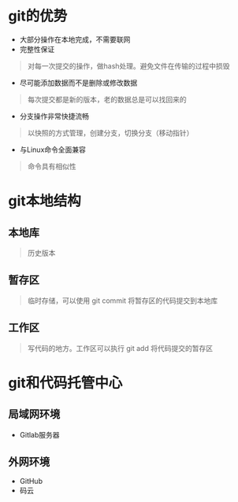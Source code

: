 # git的优势
+ 大部分操作在本地完成，不需要联网
+ 完整性保证
> 对每一次提交的操作，做hash处理。避免文件在传输的过程中损毁

+ 尽可能添加数据而不是删除或修改数据
> 每次提交都是新的版本，老的数据总是可以找回来的

+ 分支操作非常快捷流畅
> 以快照的方式管理，创建分支，切换分支（移动指针）

+ 与Linux命令全面兼容
> 命令具有相似性

# git本地结构
## 本地库
> 历史版本
## 暂存区
> 临时存储，可以使用 git commit 将暂存区的代码提交到本地库
## 工作区
> 写代码的地方。工作区可以执行 git add 将代码提交的暂存区

# git和代码托管中心
## 局域网环境
+ Gitlab服务器
## 外网环境
+ GitHub
+ 码云